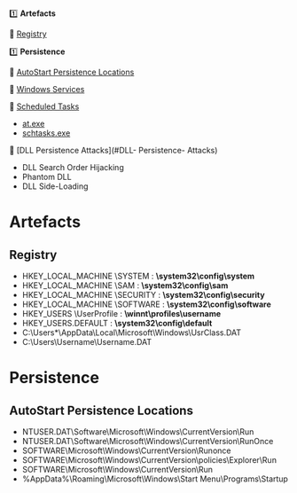 :one: **Artefacts**

  :link: [Registry](#Registry)

:one: **Persistence**

   :link: [AutoStart Persistence Locations](#AutoStart-Persistence-Locations)
   
   :link: [Windows Services](#Windows-Services)
   
   :link: [Scheduled Tasks](#Scheduled-Tasks)
   - [at.exe](#at.exe)
   - [schtasks.exe](#schtasks.exe)
   
   :link: [DLL Persistence Attacks](#DLL- Persistence- Attacks)
   - DLL Search Order Hijacking
   - Phantom DLL
   - DLL Side-Loading

  
# Artefacts
  
## Registry
  
- HKEY_LOCAL_MACHINE \SYSTEM : **\system32\config\system**
- HKEY_LOCAL_MACHINE \SAM : **\system32\config\sam**
- HKEY_LOCAL_MACHINE \SECURITY : **\system32\config\security**
- HKEY_LOCAL_MACHINE \SOFTWARE : **\system32\config\software**
- HKEY_USERS \UserProfile :  **\winnt\profiles\username**
- HKEY_USERS.DEFAULT : **\system32\config\default**
- C:\Users\*\AppData\Local\Microsoft\Windows\UsrClass.DAT
- C:\Users\Username\Username.DAT

# Persistence
  
## AutoStart Persistence Locations
  
- NTUSER.DAT\Software\Microsoft\Windows\CurrentVersion\Run
- NTUSER.DAT\Software\Microsoft\Windows\CurrentVersion\RunOnce
- SOFTWARE\Microsoft\Windows\CurrentVersion\Runonce
- SOFTWARE\Microsoft\Windows\CurrentVersion\policies\Explorer\Run
- SOFTWARE\Microsoft\Windows\CurrentVersion\Run
- %AppData%\Roaming\Microsoft\Windows\Start Menu\Programs\Startup
